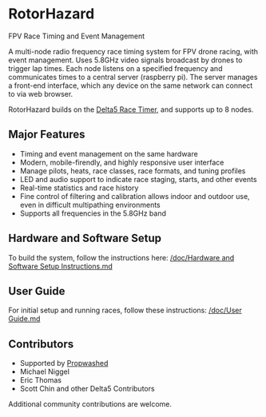 # RotorHazard
FPV Race Timing and Event Management

A multi-node radio frequency race timing system for FPV drone racing, with event management. Uses 5.8GHz video signals broadcast by drones to trigger lap times. Each node listens on a specified frequency and communicates times to a central server (raspberry pi). The server manages a front-end interface, which any device on the same network can connect to via web browser.

RotorHazard builds on the [Delta5 Race Timer](https://github.com/scottgchin/delta5_race_timer), and supports up to 8 nodes.

## Major Features
* Timing and event management on the same hardware
* Modern, mobile-firendly, and highly responsive user interface
* Manage pilots, heats, race classes, race formats, and tuning profiles
* LED and audio support to indicate race staging, starts, and other events
* Real-time statistics and race history
* Fine control of filtering and calibration allows indoor and outdoor use, even in difficult multipathing environments
* Supports all frequencies in the 5.8GHz band

## Hardware and Software Setup
To build the system, follow the instructions here: [/doc/Hardware and Software Setup Instructions.md](/doc/Hardware%20and%20Software%20Setup%20Instructions.md)

## User Guide
For initial setup and running races, follow these instructions: [/doc/User Guide.md](/doc/User%20Guide.md)

## Contributors
* Supported by [Propwashed](https://propwashed.com)
* Michael Niggel
* Eric Thomas
* Scott Chin and other Delta5 Contributors

Additional community contributions are welcome.
